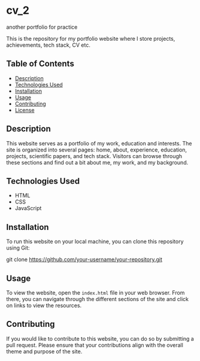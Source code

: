 # cv_2
another portfolio for practice

This is the repository for my portfolio website where I store projects, achievements, tech stack, CV etc.

## Table of Contents

- [Description](#description)
- [Technologies Used](#technologies-used)
- [Installation](#installation)
- [Usage](#usage)
- [Contributing](#contributing)
- [License](#license)

## Description

This website serves as a portfolio of my work, education and interests. The site is organized into several pages: home, about, experience, education, projects, scientific papers, and tech stack. Visitors can browse through these sections and find out a bit about me, my work, and my background.

## Technologies Used

- HTML
- CSS
- JavaScript

## Installation

To run this website on your local machine, you can clone this repository using Git:

git clone https://github.com/your-username/your-repository.git


## Usage

To view the website, open the `index.html` file in your web browser. From there, you can navigate through the different sections of the site and click on links to view the resources.

## Contributing

If you would like to contribute to this website, you can do so by submitting a pull request. Please ensure that your contributions align with the overall theme and purpose of the site.
